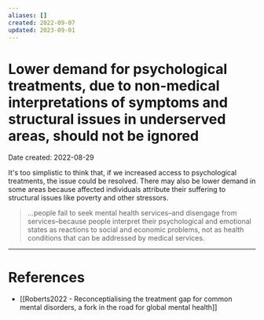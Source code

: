 ```yaml
---
aliases: []
created: 2022-09-07
updated: 2023-09-01
---
```


# Lower demand for psychological treatments, due to non-medical interpretations of symptoms and structural issues in underserved areas, should not be ignored
Date created: 2022-08-29

It's too simplistic to think that, if we increased access to psychological treatments, the issue could be resolved. There may also be lower demand in some areas because affected individuals attribute their suffering to structural issues like poverty and other stressors.

> ...people fail to seek mental health services–and disengage from services–because people interpret their psychological and emotional states as reactions to social and economic problems, not as health conditions that can be addressed by medical services.

---
# References
* [[Roberts2022 - Reconceptialising the treatment gap for common mental disorders, a fork in the road for global mental health]]